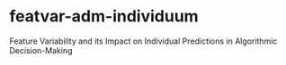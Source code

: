 # featvar-adm-individuum
Feature Variability and its Impact on Individual Predictions in Algorithmic Decision-Making
